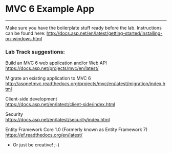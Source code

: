 # MVC 6 Example App
--------------------
Make sure you have the boilerplate stuff ready before the lab. Instructions can be found here:
http://docs.asp.net/en/latest/getting-started/installing-on-windows.html

### Lab Track suggestions:  
Build an MVC 6 web application and/or Web API  
https://docs.asp.net/projects/mvc/en/latest/

Migrate an existing application to MVC 6  
http://aspnetmvc.readthedocs.org/projects/mvc/en/latest/migration/index.html

Client-side development  
https://docs.asp.net/en/latest/client-side/index.html

Security  
https://docs.asp.net/en/latest/security/index.html

Entity Framework Core 1.0 (Formerly known as Entity Framework 7)  
https://ef.readthedocs.org/en/latest/

- Or just be creative! ;-)


